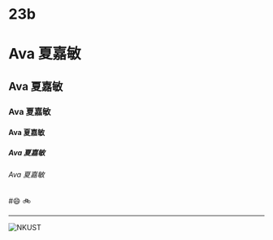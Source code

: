 # 23b
# Ava 夏嘉敏
## Ava 夏嘉敏
### Ava 夏嘉敏
#### Ava 夏嘉敏
##### Ava 夏嘉敏
###### Ava 夏嘉敏

#😄 🚲

-----

![NKUST](logo)
